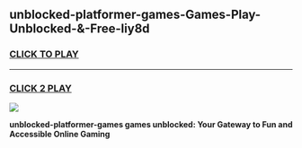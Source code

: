 
## unblocked-platformer-games-Games-Play-Unblocked-&-Free-liy8d
<h3>
<a href="https://premium76.site?title=unblocked-platformer-games&ref=24A">CLICK TO PLAY</a></h3>
<hr>

<h3>
<a href="https://premium76.site?title=unblocked-platformer-games&ref=24A">CLICK 2 PLAY</a>
  
</h3>

<a href="https://premium76.site?title=unblocked-platformer-games&ref=24A"><img src="https://clearcache.store/games.png"></a>


**unblocked-platformer-games games unblocked: Your Gateway to Fun and Accessible Online Gaming**
